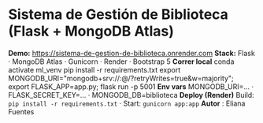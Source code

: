 # Sistema de Gestión de Biblioteca (Flask + MongoDB Atlas)
**Demo:** https://sistema-de-gestion-de-biblioteca.onrender.com
**Stack:** Flask · MongoDB Atlas · Gunicorn · Render · Bootstrap 5
**Correr local**
conda activate ml_venv
pip install -r requirements.txt
export MONGODB_URI="mongodb+srv://<USER>:<PASS>@<CLUSTER>/?retryWrites=true&w=majority"; export FLASK_APP=app.py; flask run -p 5001
**Env vars**  MONGODB_URI=... · FLASK_SECRET_KEY=... · MONGODB_DB=biblioteca
**Deploy (Render)** Build: `pip install -r requirements.txt` · Start: `gunicorn app:app`
**Autor** : Eliana Fuentes
